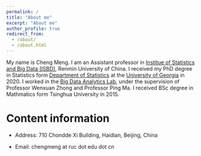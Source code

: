 ```yaml
---
permalink: /
title: "About me"
excerpt: "About me"
author_profile: true
redirect_from: 
  - /about/
  - /about.html
---
```


My name is Cheng Meng. I am an Assistant professor in [Institue of Statistics and Big Data (ISBD)](http://isbd.ruc.edu.cn/), Renmin University of China. I received my PhD degree in Statistics form [Department of Statistics](https://www.stat.uga.edu/) at the [University of Georgia](https://www.uga.edu/) in 2020. I worked in the [Big Data Analytics Lab](https://bigdata.uga.edu/), under the supervision of Professor Wenxuan Zhong and Professor Ping Ma. I received BSc degree in Mathmatics form Tsinghua University in 2015.




Content information
======
* Address: 710 Chondde Xi Building, Haidian, Beijing, China

* Email: chengmeng at ruc dot edu dot cn
